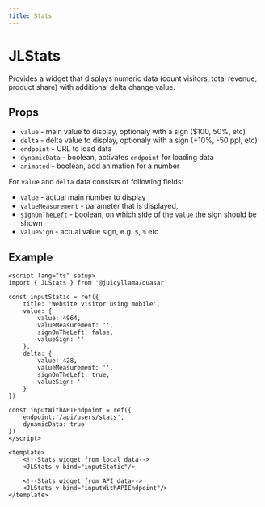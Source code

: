 ```yaml
---
title: Stats
---
```


# JLStats

Provides a widget that displays numeric data (count visitors, total revenue, product share) with additional delta change value.

## Props

- `value` - main value to display, optionaly with a sign ($100, 50%, etc)
- `delta` - delta value to display, optionaly with a sign (+10%, -50 ppl, etc)
- `endpoint` - URL to load data
- `dynamicData` - boolean, activates `endpoint` for loading data
- `animated` - boolean, add animation for a number

For `value` and `delta` data consists of following fields:

- `value` - actual main number to display
- `valueMeasurement` - parameter that is displayed,
- `signOnTheLeft` - boolean, on which side of the `value` the sign should be shown
- `valueSign` - actual value sign, e.g. `$`, `%` etc

## Example

```vue
<script lang="ts" setup>
import { JLStats } from '@juicyllama/quasar'

const inputStatic = ref({
    title: 'Website visitor using mobile',
    value: {
        value: 4964,
        valueMeasurement: '',
        signOnTheLeft: false,
        valueSign: ''
    },
    delta: {
        value: 428,
        valueMeasurement: '',
        signOnTheLeft: true,
        valueSign: '-'
    }
})

const inputWithAPIEndpoint = ref({
    endpoint:'/api/users/stats',
    dynamicData: true
})
</script>

<template>
    <!--Stats widget from local data-->
    <JLStats v-bind="inputStatic"/>

    <!--Stats widget from API data-->
    <JLStats v-bind="inputWithAPIEndpoint"/>
</template>
```

